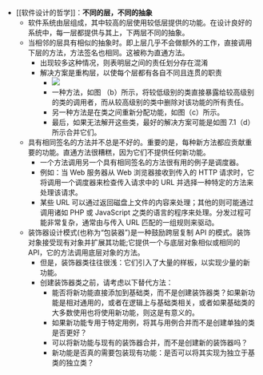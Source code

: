 - [[软件设计的哲学]]：**不同的层，不同的抽象**
	- 软件系统由层组成，其中较高的层使用较低层提供的功能。在设计良好的系统中，每一层都提供与其上，下两层不同的抽象。
	- 当相邻的层具有相似的抽象时。即上层几乎不会做额外的工作，直接调用下层的方法，方法签名也相同。这被称为直通方法。
		- 出现较多这种情况，则表明层之间的责任划分存在混淆
		- 解决方案是重构层，以使每个层都有各自不同且连贯的职责
			- ![](https://cactus-proj.github.io/A-Philosophy-of-Software-Design-zh/assets/00015.40c96482.jpeg)
			- 一种方法，如图 （b）所示，将较低级别的类直接暴露给较高级别的类的调用者，而从较高级别的类中删除对该功能的所有责任。
			- 另一种方法是在类之间重新分配功能，如图（c）所示。
			- 最后，如果无法解开这些类，最好的解决方案可能是如图 7.1（d）所示合并它们。
	- 具有相同签名的方法并不总是不好的。重要的是，每种新方法都应贡献重要的功能。直通方法很糟糕，因为它们不提供任何新功能。
		- 一个方法调用另一个具有相同签名的方法很有用的例子是调度器。
		- 例如：当 Web 服务器从 Web 浏览器接收到传入的 HTTP 请求时，它将调用一个调度器来检查传入请求中的 URL 并选择一种特定的方法来处理该请求。
		- 某些 URL 可以通过返回磁盘上文件的内容来处理；其他的则可能通过调用诸如 PHP 或 JavaScript 之类的语言的程序来处理。分发过程可能非常复杂，通常由与传入 URL 匹配的一组规则来驱动。
	- 装饰器设计模式(也称为“包装器”)是一种鼓励跨层复制 API 的模式。装饰对象接受现有对象并扩展其功能;它提供一个与底层对象相似或相同的 API，它的方法调用底层对象的方法。
		- 但是，装饰器类往往很浅：它们引入了大量的样板，以实现少量的新功能。
		- 创建装饰器类之前，请考虑以下替代方法：
			- 能否将新功能直接添加到基础类，而不是创建装饰器类？如果新功能是相对通用的，或者在逻辑上与基础类相关，或者如果基础类的大多数使用也将使用新功能，则这是有意义的。
			- 如果新功能专用于特定用例，将其与用例合并而不是创建单独的类是否更好？
			- 可以将新功能与现有的装饰器合并，而不是创建新的装饰器吗？
			- 新功能是否真的需要包装现有功能：是否可以将其实现为独立于基类的独立类？